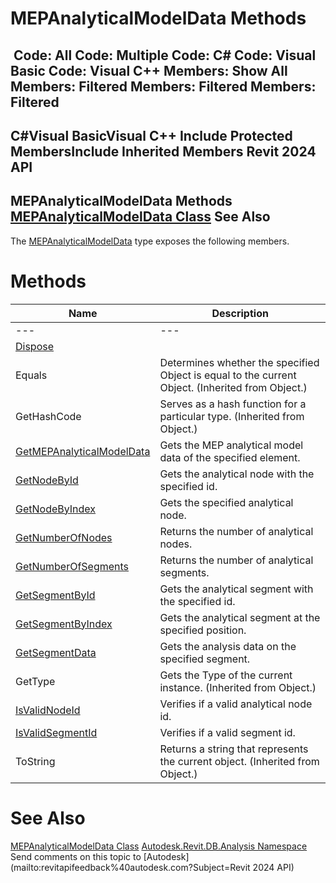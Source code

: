 # MEPAnalyticalModelData Methods

﻿
 Code: All Code: Multiple Code: C# Code: Visual Basic Code: Visual C++  Members: Show All Members: Filtered Members: Filtered Members: Filtered   
---  
C#Visual BasicVisual C++
Include Protected MembersInclude Inherited Members
Revit 2024 API  
---  
MEPAnalyticalModelData Methods  
[MEPAnalyticalModelData Class](9bb95365-04a3-6c28-5f72-477facd80cbc.md "MEPAnalyticalModelData Class") See Also  
---  
The [MEPAnalyticalModelData](9bb95365-04a3-6c28-5f72-477facd80cbc.md "MEPAnalyticalModelData Class") type exposes the following members.
# Methods
| Name | Description |
| --- | --- |
| --- | --- | --- |
| [Dispose](ed2266e1-f95c-0be1-7546-4d8c43790c26.md "Dispose Method") |
| Equals | Determines whether the specified Object is equal to the current Object. (Inherited from Object.) |
| GetHashCode | Serves as a hash function for a particular type.  (Inherited from Object.) |
| [GetMEPAnalyticalModelData](ba3e03e0-5a6c-9aa4-bafd-266af8958838.md "GetMEPAnalyticalModelData Method") | Gets the MEP analytical model data of the specified element. |
| [GetNodeById](4cd9a535-f3da-c375-06cd-dfda231933a6.md "GetNodeById Method") | Gets the analytical node with the specified id. |
| [GetNodeByIndex](9ebcaff8-b11a-e81a-3e95-eb30eff36c52.md "GetNodeByIndex Method") | Gets the specified analytical node. |
| [GetNumberOfNodes](fbc8f343-ec8b-71ca-f079-e65b63bef550.md "GetNumberOfNodes Method") | Returns the number of analytical nodes. |
| [GetNumberOfSegments](4c6a69d1-b780-d654-e5a8-853320eef50f.md "GetNumberOfSegments Method") | Returns the number of analytical segments. |
| [GetSegmentById](d251400b-5c09-ff21-6340-df144707123e.md "GetSegmentById Method") | Gets the analytical segment with the specified id. |
| [GetSegmentByIndex](459a0ee4-5aa7-5a7a-dc1d-405a9cb5dec8.md "GetSegmentByIndex Method") | Gets the analytical segment at the specified position. |
| [GetSegmentData](9f0dcd5d-569a-4e50-3c9a-39491227840d.md "GetSegmentData Method") | Gets the analysis data on the specified segment. |
| GetType | Gets the Type of the current instance. (Inherited from Object.) |
| [IsValidNodeId](39d401aa-ea92-684d-fd0a-9feed7c4c765.md "IsValidNodeId Method") | Verifies if a valid analytical node id. |
| [IsValidSegmentId](33b70a25-cd65-f58f-e8c7-a0f6bc492be1.md "IsValidSegmentId Method") | Verifies if a valid segment id. |
| ToString | Returns a string that represents the current object. (Inherited from Object.) |

# See Also
[MEPAnalyticalModelData Class](9bb95365-04a3-6c28-5f72-477facd80cbc.md "MEPAnalyticalModelData Class")
[Autodesk.Revit.DB.Analysis Namespace](958e2e12-587d-f188-5d7b-f13d7dbfdf48.md "Autodesk.Revit.DB.Analysis Namespace")
Send comments on this topic to [Autodesk](mailto:revitapifeedback%40autodesk.com?Subject=Revit 2024 API)